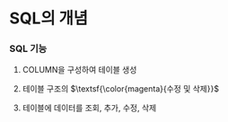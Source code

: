 # SQL의 개념

### SQL 기능

1. COLUMN을 구성하여 테이블 생성

2. 테이블 구조의 $\textsf{\color{magenta}{수정 및 삭제}}$

3. 테이블에 데이터를 조회, 추가, 수정, 삭제

